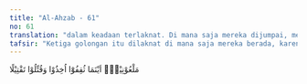 ```yaml
---
title: "Al-Ahzab - 61"
no: 61
translation: "dalam keadaan terlaknat. Di mana saja mereka dijumpai, mereka akan ditangkap dan dibunuh tanpa ampun."
tafsir: "Ketiga golongan itu dilaknat di mana saja mereka berada, karena sikapnya yang selalu bermusuhan dan merugikan agama dan negara, mereka selalu dikejar-kejar untuk ditangkap dan dibunuh. Nasib orang yang seperti itu telah pula dialami oleh orang-orang sebelumnya karena begitulah sunah Allah."
---
```


مَلْعُوْنِيْنَۖ اَيْنَمَا ثُقِفُوْٓا اُخِذُوْا وَقُتِّلُوْا تَقْتِيْلًا 
